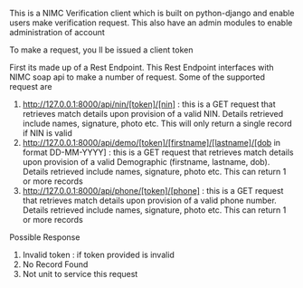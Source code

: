 This is a NIMC Verification client which is built on python-django and enable users make verification request.
This also have an admin modules to enable administration of account

To make a request, you ll be issued a client token

First its made up of a Rest Endpoint. This Rest Endpoint interfaces with NIMC soap api to make a number of request. Some of the supported request are

1. http://127.0.0.1:8000/api/nin/[token]/[nin] : this is a GET request that retrieves match details upon provision of a valid NIN.
Details retrieved include names, signature, photo etc. This will only return a single record if NIN is valid
2. http://127.0.0.1:8000/api/demo/[token]/[firstname]/[lastname]/[dob in format DD-MM-YYYY] : this is a GET request that retrieves match details upon 
provision of a valid Demographic (firstname, lastname, dob). Details retrieved include names, signature, photo etc. This can return 1 or more records
3. http://127.0.0.1:8000/api/phone/[token]/[phone] : this is a GET request that retrieves match details upon 
provision of a valid phone number. Details retrieved include names, signature, photo etc. This can return 1 or more records

Possible Response
1. Invalid token : if token provided is invalid
2. No Record Found
3. Not unit to service this request


